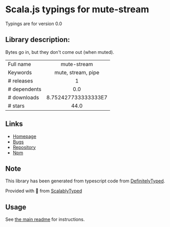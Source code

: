 
# Scala.js typings for mute-stream

Typings are for version 0.0

## Library description:
Bytes go in, but they don't come out (when muted).

|                    |                 |
| ------------------ | :-------------: |
| Full name          | mute-stream |
| Keywords           | mute, stream, pipe |
| # releases         | 1 |
| # dependents       | 0.0 |
| # downloads        | 8.752427733333333E7 |
| # stars            | 44.0 |

## Links
- [Homepage](https://github.com/isaacs/mute-stream#readme)
- [Bugs](https://github.com/isaacs/mute-stream/issues)
- [Repository](https://github.com/isaacs/mute-stream)
- [Npm](https://www.npmjs.com/package/mute-stream)
    


## Note
This library has been generated from typescript code from [DefinitelyTyped](https://definitelytyped.org).

Provided with :purple_heart: from [ScalablyTyped](https://github.com/oyvindberg/ScalablyTyped)

## Usage
See [the main readme](../../readme.md) for instructions.


